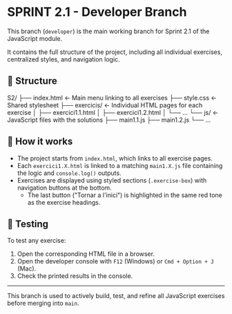 # SPRINT 2.1 - Developer Branch

This branch (`developer`) is the main working branch for Sprint 2.1 of the JavaScript module.

It contains the full structure of the project, including all individual exercises, centralized styles, and navigation logic.

## 🔧 Structure
S2/
├── index.html ← Main menu linking to all exercises
├── style.css ← Shared stylesheet
├── exercicis/ ← Individual HTML pages for each exercise
│ ├── exercici1.1.html
│ ├── exercici1.2.html
│ └── …
└── js/ ← JavaScript files with the solutions
├── main1.1.js
├── main1.2.js
└── …

## 📌 How it works

- The project starts from `index.html`, which links to all exercise pages.
- Each `exercici1.X.html` is linked to a matching `main1.X.js` file containing the logic and `console.log()` outputs.
- Exercises are displayed using styled sections (`.exercise-box`) with navigation buttons at the bottom.
  - The last button ("Tornar a l'inici") is highlighted in the same red tone as the exercise headings.

## 🧪 Testing

To test any exercise:
1. Open the corresponding HTML file in a browser.
2. Open the developer console with `F12` (Windows) or `Cmd + Option + J` (Mac).
3. Check the printed results in the console.

---

This branch is used to actively build, test, and refine all JavaScript exercises before merging into `main`.

